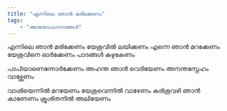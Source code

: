 ```yaml
---
title: "എന്നിലെ ഞാന്‍ മരിക്കേണം"
tags:
    - "അനുതാപഗാനങ്ങൾ"
---
```

എന്നിലെ ഞാന്‍ മരിക്കേണം
യേശുവില്‍ ലയിക്കണം
എന്നെ ഞാന്‍ മറക്കേണം
യേശുവിനെ ഓര്‍ക്കേണം
പാദങ്ങള്‍ കഴുകേണം

പാപിയാണെന്നോര്‍ക്കേണം
അഹന്ത ഞാന്‍ വെടിയേണം
അനന്തസ്നേഹം വാഴ്ത്തേണം

വാശിയെന്നില്‍ മറയേണം
യേശുവെന്നില്‍ വാഴേണം
കുരിശുവഴി ഞാന്‍ കാണേണം
ക്രൂശിതനില്‍ അലിയേണം
